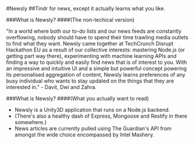 #Newsly
##Tindr for news, except it actually learns what you like.


###What is Newsly? 
####(The non-techical version)

"In a world where both our to-do lists and our news feeds are constantly overflowing, nobody should have to spend their time trawling media outlets to find what they want. Newsly came together at TechCrunch Disrupt Hackathon EU as a result of our collective interests: mastering Node.js (or getting part way there), experimenting with machine learning APIs and finding a way to quickly and easily find news that is of interest to you. With an impressive and intuitive UI and a simple but powerful concept powering its personalised aggregation of content, Newsly learns preferences of any busy individual who wants to stay updated on the things that they are interested in." - Davit, Dwi and Zahra.


###What is Newsly? 
####(What you actually want to read)

<ul>
<li>Newsly is a Unity3D application that runs on a Node.js backend.</li>
<li>(There's also a healthy dash of Express, Mongoose and Restify in there somewhere.)</li>
<li>News articles are currently pulled using The Guardian's API from amongst the wide choice encompassed by Intel Mashery.</li>
</ul>
